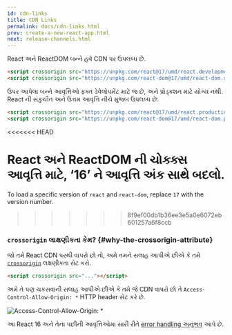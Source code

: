 ```yaml
---
id: cdn-links
title: CDN Links
permalink: docs/cdn-links.html
prev: create-a-new-react-app.html
next: release-channels.html
---
```


<!-- Both React and ReactDOM are available over a CDN. -->
React અને ReactDOM બન્ને હવે CDN પર ઉપલબ્ધ છે.

```html
<script crossorigin src="https://unpkg.com/react@17/umd/react.development.js"></script>
<script crossorigin src="https://unpkg.com/react-dom@17/umd/react-dom.development.js"></script>
```

<!-- The versions above are only meant for development, and are not suitable for production. Minified and optimized production versions of React are available at: -->
ઉપર આપેલા બન્ને આવૃત્તિઓ ફ્ક્ત ડેવેલોપમેંટ માટે જ છે, અને પ્રોડ્ક્શન માટે યોગ્ય નથી. React ની સંકુચીત અને ઉત્તમ આવૃત્તિ નીચે મુજબ ઉપલબ્ધ છે:

```html
<script crossorigin src="https://unpkg.com/react@17/umd/react.production.min.js"></script>
<script crossorigin src="https://unpkg.com/react-dom@17/umd/react-dom.production.min.js"></script>
```

<<<<<<< HEAD
<!-- To load a specific version of `react` and `react-dom`, replace `16` with the version number. -->
React અને ReactDOM ની ચોક્ક્સ આવૃત્તિ માટે, ‘16’ ને આવૃત્તિ અંક સાથે બદલો.
=======
To load a specific version of `react` and `react-dom`, replace `17` with the version number.
>>>>>>> 8f9ef00db1b36ee3e5a0e6072eb601257a6f8ccb

<!-- ### Why the `crossorigin` Attribute? {#why-the-crossorigin-attribute} -->
### `crossorigin` લાક્ષણીકતા કેમ? {#why-the-crossorigin-attribute}

<!-- If you serve React from a CDN, we recommend to keep the [`crossorigin`](https://developer.mozilla.org/en-US/docs/Web/HTML/CORS_settings_attributes) attribute set: -->
જો તમે React CDN પરથી વાપરો છો તો, અ‍મે તમને સલાહ આપીએ છીએ કે તમે [`crossorigin`](https://developer.mozilla.org/en-US/docs/Web/HTML/CORS_settings_attributes) લક્ષણીકતા સેટ કરો.

```html
<script crossorigin src="..."></script>
```

<!-- We also recommend to verify that the CDN you are using sets the `Access-Control-Allow-Origin: *` HTTP header: -->
અમે તે પણ ચકસવાની સલાહ આપીએ છીએ કે તમે જે CDN વાપરો છો તે `Access-Control-Allow-Origin: *` HTTP header સેટ કરે છે.

![Access-Control-Allow-Origin: *](../images/docs/cdn-cors-header.png)

<!-- This enables a better [error handling experience](/blog/2017/07/26/error-handling-in-react-16.html) in React 16 and later. -->
આ React 16 અને તેના પછીની આવૃત્તિઓમા સારી રીતે [error handling અ‍નુભવ](/blog/2017/07/26/error-handling-in-react-16.html) આપે છે.
